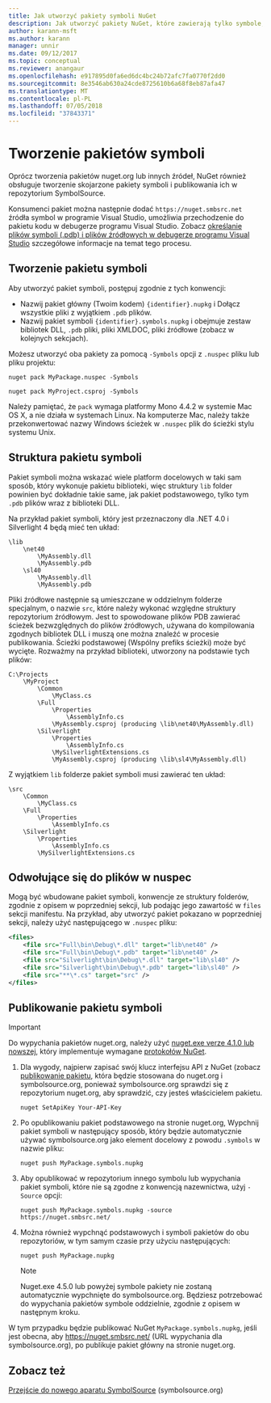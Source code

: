 ```yaml
---
title: Jak utworzyć pakiety symboli NuGet
description: Jak utworzyć pakiety NuGet, które zawierają tylko symbole, aby zapewnić obsługę debugowania innych pakietów NuGet w programie Visual Studio.
author: karann-msft
ms.author: karann
manager: unnir
ms.date: 09/12/2017
ms.topic: conceptual
ms.reviewer: anangaur
ms.openlocfilehash: e917895d0fa6ed6dc4bc24b72afc7fa0770f2dd0
ms.sourcegitcommit: 8e3546ab630a24cde8725610b6a68f8eb87afa47
ms.translationtype: MT
ms.contentlocale: pl-PL
ms.lasthandoff: 07/05/2018
ms.locfileid: "37843371"
---
```

# <a name="creating-symbol-packages"></a>Tworzenie pakietów symboli

Oprócz tworzenia pakietów nuget.org lub innych źródeł, NuGet również obsługuje tworzenie skojarzone pakiety symboli i publikowania ich w repozytorium SymbolSource.

Konsumenci pakiet można następnie dodać `https://nuget.smbsrc.net` źródła symbol w programie Visual Studio, umożliwia przechodzenie do pakietu kodu w debugerze programu Visual Studio. Zobacz [określanie plików symboli (.pdb) i plików źródłowych w debugerze programu Visual Studio](/visualstudio/debugger/specify-symbol-dot-pdb-and-source-files-in-the-visual-studio-debugger) szczegółowe informacje na temat tego procesu.

## <a name="creating-a-symbol-package"></a>Tworzenie pakietu symboli

Aby utworzyć pakiet symboli, postępuj zgodnie z tych konwencji:

- Nazwij pakiet główny (Twoim kodem) `{identifier}.nupkg` i Dołącz wszystkie pliki z wyjątkiem `.pdb` plików.
- Nazwij pakiet symboli `{identifier}.symbols.nupkg` i obejmuje zestaw bibliotek DLL, `.pdb` pliki, pliki XMLDOC, pliki źródłowe (zobacz w kolejnych sekcjach).

Możesz utworzyć oba pakiety za pomocą `-Symbols` opcji z `.nuspec` pliku lub pliku projektu:

```cli
nuget pack MyPackage.nuspec -Symbols

nuget pack MyProject.csproj -Symbols
```

Należy pamiętać, że `pack` wymaga platformy Mono 4.4.2 w systemie Mac OS X, a nie działa w systemach Linux. Na komputerze Mac, należy także przekonwertować nazwy Windows ścieżek w `.nuspec` plik do ścieżki stylu systemu Unix.

## <a name="symbol-package-structure"></a>Struktura pakietu symboli

Pakiet symboli można wskazać wiele platform docelowych w taki sam sposób, który wykonuje pakietu biblioteki, więc struktury `lib` folder powinien być dokładnie takie same, jak pakiet podstawowego, tylko tym `.pdb` plików wraz z biblioteki DLL.

Na przykład pakiet symboli, który jest przeznaczony dla .NET 4.0 i Silverlight 4 będą mieć ten układ:

    \lib
        \net40
            \MyAssembly.dll
            \MyAssembly.pdb
        \sl40
            \MyAssembly.dll
            \MyAssembly.pdb

Pliki źródłowe następnie są umieszczane w oddzielnym folderze specjalnym, o nazwie `src`, które należy wykonać względne struktury repozytorium źródłowym. Jest to spowodowane plików PDB zawierać ścieżek bezwzględnych do plików źródłowych, używana do kompilowania zgodnych bibliotek DLL i muszą one można znaleźć w procesie publikowania. Ścieżki podstawowej (Wspólny prefiks ścieżki) może być wycięte. Rozważmy na przykład biblioteki, utworzony na podstawie tych plików:

    C:\Projects
        \MyProject
            \Common
                \MyClass.cs
            \Full
                \Properties
                    \AssemblyInfo.cs
                \MyAssembly.csproj (producing \lib\net40\MyAssembly.dll)
            \Silverlight
                \Properties
                    \AssemblyInfo.cs
                \MySilverlightExtensions.cs
                \MyAssembly.csproj (producing \lib\sl4\MyAssembly.dll)

Z wyjątkiem `lib` folderze pakiet symboli musi zawierać ten układ:

    \src
        \Common
            \MyClass.cs
        \Full
            \Properties
                \AssemblyInfo.cs
        \Silverlight
            \Properties
                \AssemblyInfo.cs
            \MySilverlightExtensions.cs

## <a name="referring-to-files-in-the-nuspec"></a>Odwołujące się do plików w nuspec

Mogą być wbudowane pakiet symboli, konwencje ze struktury folderów, zgodnie z opisem w poprzedniej sekcji, lub podając jego zawartość w `files` sekcji manifestu. Na przykład, aby utworzyć pakiet pokazano w poprzedniej sekcji, należy użyć następującego w `.nuspec` pliku:

```xml
<files>
    <file src="Full\bin\Debug\*.dll" target="lib\net40" />
    <file src="Full\bin\Debug\*.pdb" target="lib\net40" />
    <file src="Silverlight\bin\Debug\*.dll" target="lib\sl40" />
    <file src="Silverlight\bin\Debug\*.pdb" target="lib\sl40" />
    <file src="**\*.cs" target="src" />
</files>
```

## <a name="publishing-a-symbol-package"></a>Publikowanie pakietu symboli

> [!Important]
> Do wypychania pakietów nuget.org, należy użyć [nuget.exe verze 4.1.0 lub nowszej](https://www.nuget.org/downloads), który implementuje wymagane [protokołów NuGet](../api/nuget-protocols.md).

1. Dla wygody, najpierw zapisać swój klucz interfejsu API z NuGet (zobacz [publikowanie pakietu](../create-packages/publish-a-package.md), która będzie stosowana do nuget.org i symbolsource.org, ponieważ symbolsource.org sprawdzi się z repozytorium nuget.org, aby sprawdzić, czy jesteś właścicielem pakietu.

    ```cli
    nuget SetApiKey Your-API-Key
    ```

2. Po opublikowaniu pakiet podstawowego na stronie nuget.org, Wypchnij pakiet symboli w następujący sposób, który będzie automatycznie używać symbolsource.org jako element docelowy z powodu `.symbols` w nazwie pliku:

    ```cli
    nuget push MyPackage.symbols.nupkg
    ```

3. Aby opublikować w repozytorium innego symbolu lub wypychania pakiet symboli, które nie są zgodne z konwencją nazewnictwa, użyj `-Source` opcji:

    ```cli
    nuget push MyPackage.symbols.nupkg -source https://nuget.smbsrc.net/
    ```

4. Można również wypchnąć podstawowych i symboli pakietów do obu repozytoriów, w tym samym czasie przy użyciu następujących:

    ```cli
    nuget push MyPackage.nupkg
    ```

   > [!Note]
   > Nuget.exe 4.5.0 lub powyżej symbole pakiety nie zostaną automatycznie wypchnięte do symbolsource.org. Będziesz potrzebować do wypychania pakietów symbole oddzielnie, zgodnie z opisem w następnym kroku.
   
W tym przypadku będzie publikować NuGet `MyPackage.symbols.nupkg`, jeśli jest obecna, aby https://nuget.smbsrc.net/ (URL wypychania dla symbolsource.org), po publikuje pakiet główny na stronie nuget.org.

## <a name="see-also"></a>Zobacz też

[Przejście do nowego aparatu SymbolSource](https://tripleemcoder.com/2015/10/04/moving-to-the-new-symbolsource-engine/) (symbolsource.org)

